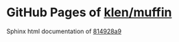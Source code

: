 GitHub Pages of [klen/muffin](https://github.com/klen/muffin.git)
===
Sphinx html documentation of [814928a9](https://github.com/klen/muffin/tree/814928a9d1e98ca57cea39b72ee711ec899a92fc)
